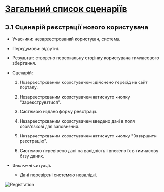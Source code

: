 # [Загальний список сценаріїв](https://github.com/MkZb/ODB/blob/master/doc/requests.md#3-%D1%81%D1%86%D0%B5%D0%BD%D0%B0%D1%80%D1%96%D1%97)
## 3.1 Сценарій реєстрації нового користувача

- Учасники: незареєстрований користувач, система.

- Передумови: відсутні.

- Результат: створено персональну сторінку користувача тимчасового зберігання.

- Сценарій:

    1. Незареєстрованим користувачем здійснено перехід на сайт порталу.
    
    2. Незареєстрованим користувачем натиснуто кнопку "Зареєструватися".
    
    3. Системою надано форму реєстрації.
    
    4. Незареєстрованим користувачем введено дані в поля обов'язкові для заповнення.
    
    5. Незареєстрованим користувачем натиснуто кнопку "Завершити реєстрацію".
    
    6. Системою перевірено дані на валідність і внесено їх в тимчасову базу даних.
   
- Виключні ситуації:
	- Дані перевірені системою невалідні.
		
![Registration](https://i.imgur.com/RUD0GeI.png)
